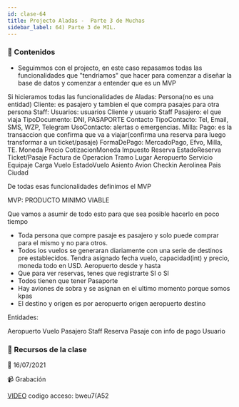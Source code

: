 ```yaml
---
id: clase-64
title: Projecto Aladas -  Parte 3 de Muchas
sidebar_label: 64) Parte 3 de MIL.
---
```




### 📝 Contenidos

- Seguimmos con el projecto, en este caso repasamos todas las funcionalidades que "tendriamos" que hacer
para comenzar a diseñar la base de datos y comenzar a entender que es un MVP

Si hicieramos todas las funcionalidades de Aladas:
Persona(no es una entidad)
Cliente: es pasajero y tambien el que compra pasajes para otra persona
Staff:
Usuarios: usuarios Cliente y usuario Staff
Pasajero: el que viaja
TipoDocumento: DNI, PASAPORTE
Contacto
TipoContacto: Tel, Email, SMS, WZP, Telegram
UsoContacto: alertas o emergencias.
Milla: 
Pago: es la transaccion que confirma que va a viajar(confirma una reserva para luego transformar a un ticket/pasaje)
FormaDePago: MercadoPago, Efvo, Milla, TE.
Moneda
Precio
CotizacionMoneda
Impuesto
Reserva
EstadoReserva
Ticket/Pasaje
Factura de Operacion
Tramo
Lugar
Aeropuerto
Servicio
Equipaje
Carga
Vuelo
EstadoVuelo
Asiento
Avion
Checkin
Aerolinea
Pais
Ciudad

De todas esas funcionalidades definimos el MVP

MVP: PRODUCTO MINIMO VIABLE


Que vamos a asumir de todo esto para que sea posible hacerlo en poco tiempo

- Toda persona que compre pasaje es pasajero y solo puede comprar para el mismo y no para otros.
- Todos los vuelos se generaran diariamente con una serie de destinos pre establecidos. Tendra asignado fecha vuelo, capacidad(int) y precio, moneda todo en USD. Aeropuerto desde y hasta
- Que para ver reservas, tenes que registrarte SI o SI
- Todos tienen que tener Pasaporte
- Hay aviones de sobra y se asignan en el ultimo momento porque somos kpas
- El destino y origen es por aeropuerto origen aeropuerto destino

Entidades: 

Aeropuerto
Vuelo
Pasajero
Staff
Reserva
Pasaje con info de pago
Usuario





### 🚀 Recursos de la clase

📆 16/07/2021

📹 Grabación

[VIDEO](https://us02web.zoom.us/rec/share/n19zlXOG3UoODn92w7ZX8pHqniRdnVZkWMMonBSm4cz8ByLFU7k7T-ucaFK87o-T.Qm0njsWpLImqfTqM)
codigo acceso: bweu7(A52
